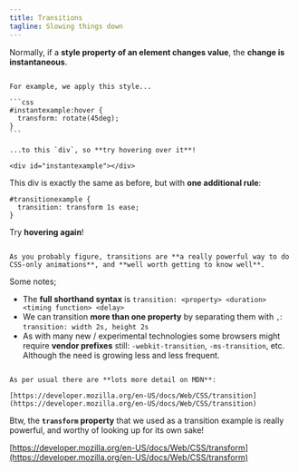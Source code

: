 ```yaml
---
title: Transitions
tagline: Slowing things down
---
```


Normally, if a **style property of an element changes value**, the **change is instantaneous**.

~~~

For example, we apply this style...

```css
#instantexample:hover {
  transform: rotate(45deg);
}
```

...to this `div`, so **try hovering over it**!

<div id="instantexample"></div>

~~~

This div is exactly the same as before, but with **one additional rule**:

```
#transitionexample {
  transition: transform 1s ease;
}
```

Try **hovering again**!

<div id="transitionexample"></div>

~~~

As you probably figure, transitions are **a really powerful way to do CSS-only animations**, and **well worth getting to know well**.

~~~

Some notes;

* The **full shorthand syntax** is `transition: <property> <duration> <timing function> <delay>`
* We can transition **more than one property** by separating them with `,`: `transition: width 2s, height 2s`
* As with many new / experimental technologies some browsers might require **vendor prefixes** still: `-webkit-transition`, `-ms-transition`, etc. Although the need is growing less and less frequent.

~~~

As per usual there are **lots more detail on MDN**:

[https://developer.mozilla.org/en-US/docs/Web/CSS/transition](https://developer.mozilla.org/en-US/docs/Web/CSS/transition)

~~~


Btw, the **`transform` property** that we used as a transition example is really powerful, and worthy of looking up for its own sake!

[https://developer.mozilla.org/en-US/docs/Web/CSS/transform](https://developer.mozilla.org/en-US/docs/Web/CSS/transform)